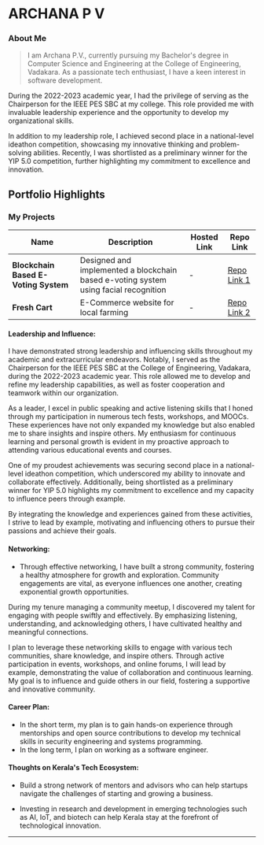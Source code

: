 # ARCHANA P V

### About Me

> I am Archana P.V., currently pursuing my Bachelor's degree in Computer Science and Engineering at the College of Engineering, Vadakara. As a passionate tech enthusiast, I have a keen interest in software development.

During the 2022-2023 academic year, I had the privilege of serving as the Chairperson for the IEEE PES SBC at my college. This role provided me with invaluable leadership experience and the opportunity to develop my organizational skills.

In addition to my leadership role, I achieved second place in a national-level ideathon competition, showcasing my innovative thinking and problem-solving abilities. Recently, I was shortlisted as a preliminary winner for the YIP 5.0 competition, further highlighting my commitment to excellence and innovation.


## Portfolio Highlights

### My Projects

| Name                | Description                                                               | Hosted Link                              | Repo Link                                                      |
|---------------------|---------------------------------------------------------------------------|------------------------------------------|----------------------------------------------------------------|
| **Blockchain Based E-Voting System**  | Designed and implemented a blockchain based e-voting system using facial recognition                                             |-   | [Repo Link 1](https://github.com/archanapv/evoting)             |
| **Fresh Cart**  | E-Commerce website for local farming                                           | - | [Repo Link 2](https://github.com/archanapv/freshcart)          


#### Leadership and Influence:

I have demonstrated strong leadership and influencing skills throughout my academic and extracurricular endeavors. Notably, I served as the Chairperson for the IEEE PES SBC at the College of Engineering, Vadakara, during the 2022-2023 academic year. This role allowed me to develop and refine my leadership capabilities, as well as foster cooperation and teamwork within our organization.

As a leader, I excel in public speaking and active listening skills that I honed through my participation in numerous tech fests, workshops, and MOOCs. These experiences have not only expanded my knowledge but also enabled me to share insights and inspire others. My enthusiasm for continuous learning and personal growth is evident in my proactive approach to attending various educational events and courses.

One of my proudest achievements was securing second place in a national-level ideathon competition, which underscored my ability to innovate and collaborate effectively. Additionally, being shortlisted as a preliminary winner for YIP 5.0 highlights my commitment to excellence and my capacity to influence peers through example.

By integrating the knowledge and experiences gained from these activities, I strive to lead by example, motivating and influencing others to pursue their passions and achieve their goals.

#### Networking:

- Through effective networking, I have built a strong community, fostering a healthy atmosphere for growth and exploration. Community engagements are vital, as everyone influences one another, creating exponential growth opportunities.

During my tenure managing a community meetup, I discovered my talent for engaging with people swiftly and effectively. By emphasizing listening, understanding, and acknowledging others, I have cultivated healthy and meaningful connections.

I plan to leverage these networking skills to engage with various tech communities, share knowledge, and inspire others. Through active participation in events, workshops, and online forums, I will lead by example, demonstrating the value of collaboration and continuous learning. My goal is to influence and guide others in our field, fostering a supportive and innovative community.



#### Career Plan:

- In the short term, my plan is to gain hands-on experience through mentorships and open source contributions to develop my technical skills in security engineering and systems programming.
- In the long term, I plan on working as a software engineer.
#### Thoughts on Kerala's Tech Ecosystem:

- Build a strong network of mentors and advisors who can help startups navigate the challenges of starting and growing a business.

- Investing in research and development in emerging technologies such as AI, IoT, and biotech can help Kerala stay at the forefront of technological innovation.






---
